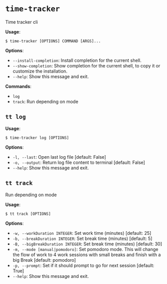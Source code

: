 # `time-tracker`

Time tracker cli

**Usage**:

```console
$ time-tracker [OPTIONS] COMMAND [ARGS]...
```

**Options**:

* `--install-completion`: Install completion for the current shell.
* `--show-completion`: Show completion for the current shell, to copy it or customize the installation.
* `--help`: Show this message and exit.

**Commands**:

* `log`
* `track`: Run depending on mode

## `tt log`

**Usage**:

```console
$ time-tracker log [OPTIONS]
```

**Options**:

* `-l, --last`: Open last log file  [default: False]
* `-o, --output`: Return log file content to terminal  [default: False]
* `--help`: Show this message and exit.

## `tt track`

Run depending on mode

**Usage**:

```console
$ tt track [OPTIONS]
```

**Options**:

* `-w, --workDuration INTEGER`: Set work time (minutes)  [default: 25]
* `-b, --breakDuration INTEGER`: Set break time (minutes)  [default: 5]
* `-B, --bigBreakDuration INTEGER`: Set break time (minutes)  [default: 30]
* `-m, --mode [manual|pomodoro]`: Set pomodoro mode. This will change the flow of work to 4 work sessions with small breaks and finish with a big Break  [default: pomodoro]
* `-p, --prompt`: Set if it should prompt to go for next session  [default: True]
* `--help`: Show this message and exit.
